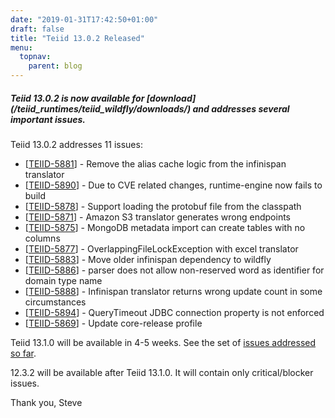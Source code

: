 ```yaml
---
date: "2019-01-31T17:42:50+01:00"
draft: false
title: "Teiid 13.0.2 Released"
menu:
  topnav:
    parent: blog
---
```


##### Teiid 13.0.2 is now available for [download] (/teiid_runtimes/teiid_wildfly/downloads/) and addresses several important issues.

<!--more-->

Teiid 13.0.2 addresses 11 issues:

<ul>
<li>[<a href='https://issues.redhat.com/browse/TEIID-5881'>TEIID-5881</a>] -         Remove the alias cache logic from the infinispan translator
</li>
<li>[<a href='https://issues.redhat.com/browse/TEIID-5890'>TEIID-5890</a>] -         Due to CVE related changes, runtime-engine now fails to build
</li>
<li>[<a href='https://issues.redhat.com/browse/TEIID-5878'>TEIID-5878</a>] -         Support loading the protobuf file from the classpath
</li>
<li>[<a href='https://issues.redhat.com/browse/TEIID-5871'>TEIID-5871</a>] -         Amazon S3 translator generates wrong endpoints
</li>
<li>[<a href='https://issues.redhat.com/browse/TEIID-5875'>TEIID-5875</a>] -         MongoDB metadata import can create tables with no columns
</li>
<li>[<a href='https://issues.redhat.com/browse/TEIID-5877'>TEIID-5877</a>] -         OverlappingFileLockException with excel translator
</li>
<li>[<a href='https://issues.redhat.com/browse/TEIID-5883'>TEIID-5883</a>] -         Move older infinispan dependency to wildfly
</li>
<li>[<a href='https://issues.redhat.com/browse/TEIID-5886'>TEIID-5886</a>] -         parser does not allow non-reserved word as identifier for domain type name
</li>
<li>[<a href='https://issues.redhat.com/browse/TEIID-5888'>TEIID-5888</a>] -         Infinispan translator returns wrong update count in some circumstances
</li>
<li>[<a href='https://issues.redhat.com/browse/TEIID-5894'>TEIID-5894</a>] -         QueryTimeout JDBC connection property is not enforced
</li>
<li>[<a href='https://issues.redhat.com/browse/TEIID-5869'>TEIID-5869</a>] -         Update core-release profile
</li>
</ul>


Teiid 13.1.0 will be available in 4-5 weeks.  See the set of [issues addressed so far](https://issues.redhat.com/projects/TEIID/versions/12343180).

12.3.2 will be available after Teiid 13.1.0.  It will contain only critical/blocker issues. 

Thank you, Steve